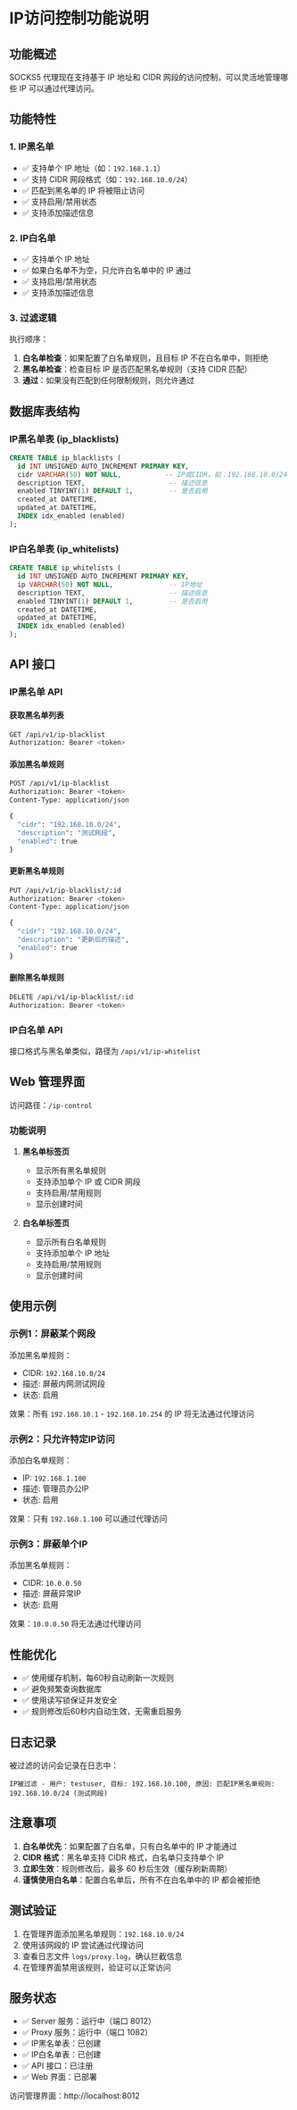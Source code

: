 # IP访问控制功能说明

## 功能概述

SOCKS5 代理现在支持基于 IP 地址和 CIDR 网段的访问控制，可以灵活地管理哪些 IP 可以通过代理访问。

## 功能特性

### 1. IP黑名单
- ✅ 支持单个 IP 地址（如：`192.168.1.1`）
- ✅ 支持 CIDR 网段格式（如：`192.168.10.0/24`）
- ✅ 匹配到黑名单的 IP 将被阻止访问
- ✅ 支持启用/禁用状态
- ✅ 支持添加描述信息

### 2. IP白名单
- ✅ 支持单个 IP 地址
- ✅ 如果白名单不为空，只允许白名单中的 IP 通过
- ✅ 支持启用/禁用状态
- ✅ 支持添加描述信息

### 3. 过滤逻辑
执行顺序：
1. **白名单检查**：如果配置了白名单规则，且目标 IP 不在白名单中，则拒绝
2. **黑名单检查**：检查目标 IP 是否匹配黑名单规则（支持 CIDR 匹配）
3. **通过**：如果没有匹配到任何限制规则，则允许通过

## 数据库表结构

### IP黑名单表 (ip_blacklists)
```sql
CREATE TABLE ip_blacklists (
  id INT UNSIGNED AUTO_INCREMENT PRIMARY KEY,
  cidr VARCHAR(50) NOT NULL,           -- IP或CIDR，如：192.168.10.0/24
  description TEXT,                     -- 描述信息
  enabled TINYINT(1) DEFAULT 1,         -- 是否启用
  created_at DATETIME,
  updated_at DATETIME,
  INDEX idx_enabled (enabled)
);
```

### IP白名单表 (ip_whitelists)
```sql
CREATE TABLE ip_whitelists (
  id INT UNSIGNED AUTO_INCREMENT PRIMARY KEY,
  ip VARCHAR(50) NOT NULL,              -- IP地址
  description TEXT,                     -- 描述信息
  enabled TINYINT(1) DEFAULT 1,         -- 是否启用
  created_at DATETIME,
  updated_at DATETIME,
  INDEX idx_enabled (enabled)
);
```

## API 接口

### IP黑名单 API

#### 获取黑名单列表
```bash
GET /api/v1/ip-blacklist
Authorization: Bearer <token>
```

#### 添加黑名单规则
```bash
POST /api/v1/ip-blacklist
Authorization: Bearer <token>
Content-Type: application/json

{
  "cidr": "192.168.10.0/24",
  "description": "测试网段",
  "enabled": true
}
```

#### 更新黑名单规则
```bash
PUT /api/v1/ip-blacklist/:id
Authorization: Bearer <token>
Content-Type: application/json

{
  "cidr": "192.168.10.0/24",
  "description": "更新后的描述",
  "enabled": true
}
```

#### 删除黑名单规则
```bash
DELETE /api/v1/ip-blacklist/:id
Authorization: Bearer <token>
```

### IP白名单 API

接口格式与黑名单类似，路径为 `/api/v1/ip-whitelist`

## Web 管理界面

访问路径：`/ip-control`

### 功能说明

1. **黑名单标签页**
   - 显示所有黑名单规则
   - 支持添加单个 IP 或 CIDR 网段
   - 支持启用/禁用规则
   - 显示创建时间

2. **白名单标签页**
   - 显示所有白名单规则
   - 支持添加单个 IP 地址
   - 支持启用/禁用规则
   - 显示创建时间

## 使用示例

### 示例1：屏蔽某个网段
添加黑名单规则：
- CIDR: `192.168.10.0/24`
- 描述: 屏蔽内网测试网段
- 状态: 启用

效果：所有 `192.168.10.1` - `192.168.10.254` 的 IP 将无法通过代理访问

### 示例2：只允许特定IP访问
添加白名单规则：
- IP: `192.168.1.100`
- 描述: 管理员办公IP
- 状态: 启用

效果：只有 `192.168.1.100` 可以通过代理访问

### 示例3：屏蔽单个IP
添加黑名单规则：
- CIDR: `10.0.0.50`
- 描述: 屏蔽异常IP
- 状态: 启用

效果：`10.0.0.50` 将无法通过代理访问

## 性能优化

- ✅ 使用缓存机制，每60秒自动刷新一次规则
- ✅ 避免频繁查询数据库
- ✅ 使用读写锁保证并发安全
- ✅ 规则修改后60秒内自动生效，无需重启服务

## 日志记录

被过滤的访问会记录在日志中：
```
IP被过滤 - 用户: testuser, 目标: 192.168.10.100, 原因: 匹配IP黑名单规则: 192.168.10.0/24 (测试网段)
```

## 注意事项

1. **白名单优先**：如果配置了白名单，只有白名单中的 IP 才能通过
2. **CIDR 格式**：黑名单支持 CIDR 格式，白名单只支持单个 IP
3. **立即生效**：规则修改后，最多 60 秒后生效（缓存刷新周期）
4. **谨慎使用白名单**：配置白名单后，所有不在白名单中的 IP 都会被拒绝

## 测试验证

1. 在管理界面添加黑名单规则：`192.168.10.0/24`
2. 使用该网段的 IP 尝试通过代理访问
3. 查看日志文件 `logs/proxy.log`，确认拦截信息
4. 在管理界面禁用该规则，验证可以正常访问

## 服务状态

- ✅ Server 服务：运行中（端口 8012）
- ✅ Proxy 服务：运行中（端口 1082）
- ✅ IP黑名单表：已创建
- ✅ IP白名单表：已创建
- ✅ API 接口：已注册
- ✅ Web 界面：已部署

访问管理界面：http://localhost:8012

